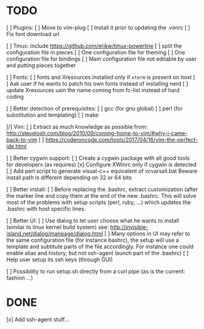 TODO
====

[ ] Plugins:
  [ ] Move to vim-plug
  [ ] Install it prior to updating the .vimrc
  [ ] Fix font download url

[ ] Tmux: include https://github.com/erikw/tmux-powerline
  [ ] split the configuration file in pieces
    [ ] One configuration file for theming
    [ ] One configuration file for bindings
    [ ] Main configuration file not editable by user and putting pieces together

[ ] Fonts:
  [ ] fonts and Xresources installed only if `xterm` is present on host
  [ ] Ask user if he wants to patch his own fonts instead of installing nerd
  [ ] update Xresources usin the name coming from fc-list instead of hard coding

[ ] Better detection of prerequisites:
  [ ] gcc (for gnu global)
  [ ] perl (for substitution and templating)
  [ ] make

[/] Vim:
  [ ] Extract as much knowledge as possible from:
  http://stevelosh.com/blog/2010/09/coming-home-to-vim/#why-i-came-back-to-vim
  [ ] https://coderoncode.com/tools/2017/04/16/vim-the-perfect-ide.html

[ ] Better cygwin support:
  [ ] Create a cygwin package with all good tools for developers (as requires)
  [x] Configure XWinrc only if cygwin is detected
  [.] Add perl script to generate visual-c++ equivalent of vcvarsall.bat
      Beware install path is different depending on 32 or 64 bits

[ ] Better install:
  [ ] Before replacing the .bashrc, extract customization (after the marker line
      and copy them at the end of the new .bashrc.
      This will solve most of the problems with setup scripts (perl, ruby, ...)
      which updates the .bashrc with host specific lines.

[ ] Better UI:
  [ ] Use dialog to let user choose what he wants to install (similar to linux
      kernel build system)
      see: http://invisible-island.net/dialog/manpage/dialog.html
  [ ] Many options in UI may refer to the same configuration file (for
      instance bashrc), the setup will use a template and subtitute parts of
      the file accordingly. For instance one could enable alias and history,
      but not ssh-agent launch part of the .bashrc)
  [ ] Help user setup its ssh keys (through GUI)

[ ] Possibility to run setup.sh directly from a curl pipe (as is the current:
   fashion ...)

DONE
====

[x] Add ssh-agent stuff...
